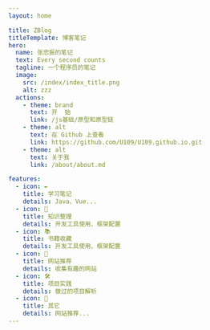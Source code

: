 ```yaml
---
layout: home

title: ZBlog
titleTemplate: 博客笔记
hero:
  name: 张忠振的笔记
  text: Every second counts
  tagline: 一个程序员的笔记
  image:
    src: /index/index_title.png
    alt: zzz
  actions:
    - theme: brand
      text: 开  始
      link: /js基础/原型和原型链
    - theme: alt
      text: 在 Github 上查看
      link: https://github.com/U109/U109.github.io.git
    - theme: alt
      text: 关于我
      link: /about/about.md

features:
  - icon: ✒️
    title: 学习笔记
    details: Java、Vue...
  - icon: 📑
    title: 知识整理
    details: 开发工具使用、框架配置
  - icon: 📚
    title: 书籍收藏
    details: 开发工具使用、框架配置
  - icon: 📡
    title: 网站推荐
    details: 收集有趣的网站
  - icon: 🛠️
    title: 项目实践
    details: 做过的项目解析
  - icon: 📡
    title: 其它
    details: 网站推荐...
---
```

